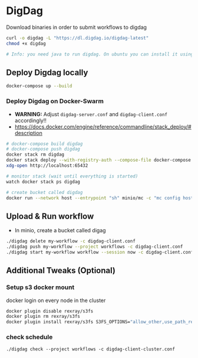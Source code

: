 # DigDag

Download binaries in order to submit workflows to digdag

```bash
curl -o digdag -L "https://dl.digdag.io/digdag-latest"
chmod +x digdag

# Info: you need java to run digdag. On ubuntu you can install it using: sudo apt install default-jre
```

## Deploy Digdag locally

```bash
docker-compose up --build
```


### Deploy Digdag on Docker-Swarm
- **WARNING:** Adjust `digdag-server.conf` and `digdag-client.conf` accordingly!!
- https://docs.docker.com/engine/reference/commandline/stack_deploy/#description

```bash
# docker-compose build digdag
# docker-compose push digdag
docker stack rm digdag
docker stack deploy --with-registry-auth --compose-file docker-compose.yaml digdag
xdg-open http://localhost:65432

# monitor stack (wait until everything is started)
watch docker stack ps digdag

# create bucket called digdag
docker run --network host --entrypoint "sh" minio/mc -c "mc config host add minio http://localhost:9001 \"minio\" \"minio123\"; mc mb minio/digdag"
```




## Upload & Run workflow
- In minio, create a bucket called digag
```bash
./digdag delete my-workflow -c digdag-client.conf
./digdag push my-workflow --project workflows -c digdag-client.conf
./digdag start my-workflow workflow --session now -c digdag-client.conf
```


## Additional Tweaks (Optional)

### Setup s3 docker mount

docker login on every node in the cluster
```bash
docker plugin disable rexray/s3fs
docker plugin rm rexray/s3fs
docker plugin install rexray/s3fs S3FS_OPTIONS="allow_other,use_path_request_style,nonempty,url=http://<minio-hostname>:9001" S3FS_ENDPOINT="http://<minio-hostname>:9001" LIBSTORAGE_INTEGRATION_VOLUME_OPERATIONS_MOUNT_ROOTPATH="/" S3FS_ACCESSKEY="minio" S3FS_SECRETKEY="minio123"
```

### check schedule
```
./digdag check --project workflows -c digdag-client-cluster.conf
```
